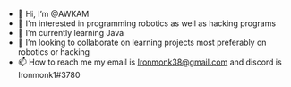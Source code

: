 - 👋 Hi, I’m @AWKAM
- 👀 I’m interested in programming robotics as well as hacking programs
- 🌱 I’m currently learning Java
- 💞️ I’m looking to collaborate on learning projects most preferably on robotics or hacking
- 📫 How to reach me my email is Ironmonk38@gmail.com and discord is Ironmonk1#3780

<!---
AWKAM/AWKAM is a ✨ special ✨ repository because its `README.md` (this file) appears on your GitHub profile.
You can click the Preview link to take a look at your changes.
--->
